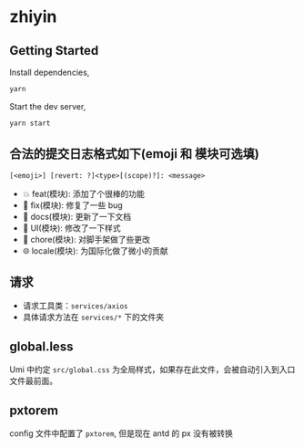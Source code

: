 # zhiyin

## Getting Started

Install dependencies,

```bash
yarn
```

Start the dev server,

```bash
yarn start
```

## 合法的提交日志格式如下(emoji 和 模块可选填)

`[<emoji>] [revert: ?]<type>[(scope)?]: <message>`

- 💥 feat(模块): 添加了个很棒的功能
- 🐛 fix(模块): 修复了一些 bug
- 📝 docs(模块): 更新了一下文档
- 🌷 UI(模块): 修改了一下样式
- 🏰 chore(模块): 对脚手架做了些更改
- 🌐 locale(模块): 为国际化做了微小的贡献

## 请求

- 请求工具类：`services/axios`
- 具体请求方法在 `services/*` 下的文件夹

## global.less

Umi 中约定 `src/global.css` 为全局样式，如果存在此文件，会被自动引入到入口文件最前面。

## pxtorem

config 文件中配置了 `pxtorem`, 但是现在 antd 的 px 没有被转换
